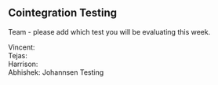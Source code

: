 ## Cointegration Testing
Team - please add which test you will be evaluating this week. 

Vincent:  
Tejas:  
Harrison:  
Abhishek: Johannsen Testing 
